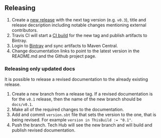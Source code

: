 ## Releasing

1. Create a [new release](https://github.com/akka/akka-cluster-management/releases/new) with the next tag version (e.g. `v0.3`), title and release decsription including notable changes mentioning external contributors.
2. Travis CI will start a [CI build](https://travis-ci.org/akka/akka-cluster-management/builds) for the new tag and publish artifacts to Bintray.
3. Login to [Bintray](https://bintray.com/akka/maven/akka-cluster-management) and sync artifacts to Maven Central.
4. Change documentation links to point to the latest version in the README.md and the Github project page.

### Releasing only updated docs

It is possible to release a revised documentation to the already existing release.

1. Create a new branch from a release tag. If a revised documentation is for the `v0.1` release, then the name of the new branch should be `docs/v0.1`.
2. Make all of the required changes to the documentation.
3. Add and commit `version.sbt` file that sets the version to the one, that is being revised. For example `version in ThisBuild := "0.1"`.
4. Push the branch. Tech Hub will see the new branch and will build and publish revised documentation.
